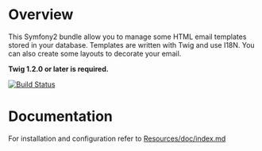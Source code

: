 Overview
========

This Symfony2 bundle allow you to manage some HTML email templates stored in your database. Templates are written with Twig and use I18N.
You can also create some layouts to decorate your email.

**Twig 1.2.0 or later is required.**

[![Build Status](https://secure.travis-ci.org/lexik/LexikMailerBundle.png?branch=symfony2.0)](http://travis-ci.org/lexik/LexikMailerBundle)

Documentation
=============

For installation and configuration refer to [Resources/doc/index.md](https://github.com/lexik/LexikMailerBundle/blob/master/Resources/doc/index.md)
